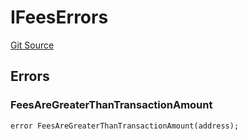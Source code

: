 # IFeesErrors
[Git Source](https://github.com/thrackle-io/tron/blob/362ca5d8826deeb3c732b79b0826e739dff4e241/src/common/IErrors.sol)


## Errors
### FeesAreGreaterThanTransactionAmount

```solidity
error FeesAreGreaterThanTransactionAmount(address);
```

